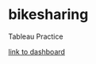 # bikesharing
Tableau Practice

[link to dashboard](https://public.tableau.com/app/profile/emery.hollar/viz/bikesharing_Challenge_16547192482350/CitibikeAnalysis?publish=yes)

